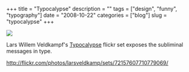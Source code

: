 +++
title = "Typocalypse"
description = ""
tags = ["design", "funny", "typography"]
date = "2008-10-22"
categories = ["blog"]
slug = "typocalypse"
+++



  <div class="notebook-screenshot"><a href="http://flickr.com/photos/larsveldkamp/sets/72157607710779069/"><img src="http://media.konigi.com/notebook/typocalypse.jpg" class="notebook-image" /></a></div><p>Lars Willem Veldkampf's <a href="http://flickr.com/photos/larsveldkamp/sets/72157607710779069/">Typocalypse</a> flickr set exposes the subliminal messages in type.</p>
    
  <a href="http://flickr.com/photos/larsveldkamp/sets/72157607710779069/">http://flickr.com/photos/larsveldkamp/sets/72157607710779069/</a>
